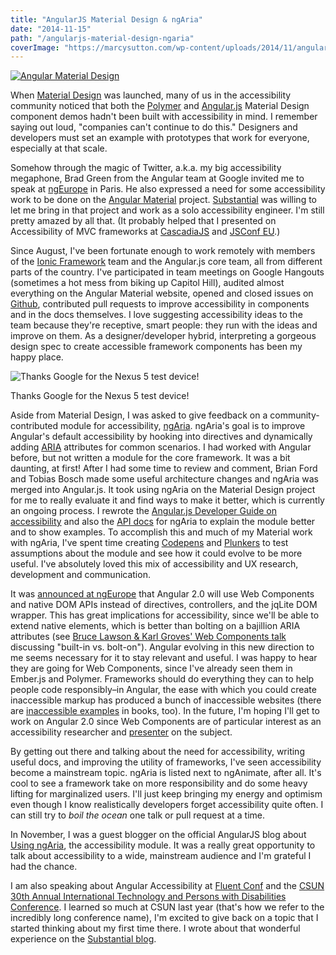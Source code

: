 ```yaml
---
title: "AngularJS Material Design & ngAria"
date: "2014-11-15"
path: "/angularjs-material-design-ngaria"
coverImage: "https://marcysutton.com/wp-content/uploads/2014/11/angular-material1.png"
---
```


[![Angular Material Design](https://marcysutton.com/wp-content/uploads/2014/11/angular-material1.png)](https://material.angularjs.org "Link opens in a new window")

When [Material Design](http://www.google.com/design/spec/material-design/introduction.html "Link opens in a new window") was launched, many of us in the accessibility community noticed that both the [Polymer](https://www.polymer-project.org/ "Link opens in a new window") and [Angular.js](https://angularjs.org/ "Link opens in a new window") Material Design component demos hadn't been built with accessibility in mind. I remember saying out loud, "companies can't continue to do this." Designers and developers must set an example with prototypes that work for everyone, especially at that scale.

Somehow through the magic of Twitter, a.k.a. my big accessibility megaphone, Brad Green from the Angular team at Google invited me to speak at [ngEurope](http://ngeurope.org/ "Link opens in a new window") in Paris. He also expressed a need for some accessibility work to be done on the [Angular Material](https://material.angularjs.org "Link opens in a new window") project. [Substantial](http://substantial.com "Link opens in a new window") was willing to let me bring in that project and work as a solo accessibility engineer. I'm still pretty amazed by all that. (It probably helped that I presented on Accessibility of MVC frameworks at [CascadiaJS](https://www.youtube.com/watch?v=50o_Ig3lk08 "Link opens in a new window") and [JSConf EU](https://www.youtube.com/watch?v=04DOp1F9Od4 "Link opens in a new window").)

Since August, I've been fortunate enough to work remotely with members of the [Ionic Framework](http://ionicframework.com/ "Link opens in a new window") team and the Angular.js core team, all from different parts of the country. I've participated in team meetings on Google Hangouts (sometimes a hot mess from biking up Capitol Hill), audited almost everything on the Angular Material website, opened and closed issues on [Github](https://github.com/angular/material/ "Link opens in a new window"), contributed pull requests to improve accessibility in components and in the docs themselves. I love suggesting accessibility ideas to the team because they're receptive, smart people: they run with the ideas and improve on them. As a designer/developer hybrid, interpreting a gorgeous design spec to create accessible framework components has been my happy place.

![Thanks Google for the Nexus 5 test device!](https://marcysutton.com/wp-content/uploads/2014/11/2014-09-26_1411763781.jpg)

Thanks Google for the Nexus 5 test device!

Aside from Material Design, I was asked to give feedback on a community-contributed module for accessibility, [ngAria](https://docs.angularjs.org/api/ngAria "Link opens in a new window"). ngAria's goal is to improve Angular's default accessibility by hooking into directives and dynamically adding [ARIA](http://www.w3.org/TR/aria-in-html/ "Link opens in a new window") attributes for common scenarios. I had worked with Angular before, but not written a module for the core framework. It was a bit daunting, at first! After I had some time to review and comment, Brian Ford and Tobias Bosch made some useful architecture changes and ngAria was merged into Angular.js. It took using ngAria on the Material Design project for me to really evaluate it and find ways to make it better, which is currently an ongoing process. I rewrote the [Angular.js Developer Guide on accessibility](https://docs.angularjs.org/guide/accessibility "Link opens in a new window") and also the [API docs](https://docs.angularjs.org/api/ngAria "Link opens in a new window") for ngAria to explain the module better and to show examples. To accomplish this and much of my Material work with ngAria, I've spent time creating [Codepens](http://codepen.io/marcysutton/public/ "Link opens in a new window") and [Plunkers](http://plnkr.co/users/marcysutton "Link opens in a new window") to test assumptions about the module and see how it could evolve to be more useful. I've absolutely loved this mix of accessibility and UX research, development and communication.

It was [announced at ngEurope](https://www.youtube.com/watch?v=gNmWybAyBHI "Link opens in a new window") that Angular 2.0 will use Web Components and native DOM APIs instead of directives, controllers, and the jqLite DOM wrapper. This has great implications for accessibility, since we'll be able to extend native elements, which is better than bolting on a bajillion ARIA attributes (see [Bruce Lawson & Karl Groves' Web Components talk](http://www.paris-web.fr/2014/conferences/web-components-the-right-way.php "Link opens in a new window") discussing "built-in vs. bolt-on"). Angular evolving in this new direction to me seems necessary for it to stay relevant and useful. I was happy to hear they are going for Web Components, since I've already seen them in Ember.js and Polymer. Frameworks should do everything they can to help people code responsibly–in Angular, the ease with which you could create inaccessible markup has produced a bunch of inaccessible websites (there are [inaccessible examples](https://twitter.com/pauljadam/status/550822616898863106 "Link opens in a new window") in books, too). In the future, I'm hoping I'll get to work on Angular 2.0 since Web Components are of particular interest as an accessibility researcher and [presenter](/jsconf-2014-australia-accessibility-shadow-dom/ "JSConf 2014") on the subject.

By getting out there and talking about the need for accessibility, writing useful docs, and improving the utility of frameworks, I've seen accessibility become a mainstream topic. ngAria is listed next to ngAnimate, after all. It's cool to see a framework take on more responsibility and do some heavy lifting for marginalized users. I'll just keep bringing my energy and optimism even though I know realistically developers forget accessibility quite often. I can still try to _boil the ocean_ one talk or pull request at a time.

In November, I was a guest blogger on the official AngularJS blog about [Using ngAria](http://angularjs.blogspot.com/2014/11/using-ngaria.html "Link opens in a new window"), the accessibility module. It was a really great opportunity to talk about accessibility to a wide, mainstream audience and I'm grateful I had the chance.

I am also speaking about Angular Accessibility at [Fluent Conf](http://fluentconf.com/javascript-html-2015/public/schedule/speaker/189759 "Link opens in a new window") and the [CSUN 30th Annual International Technology and Persons with Disabilities Conference](http://www.csun.edu/cod/conference/2015/sessions/index.php/public/website_pages/view/1 "Link opens in a new window"). I learned so much at CSUN last year (that's how we refer to the incredibly long conference name), I'm excited to give back on a topic that I started thinking about my first time there. I wrote about that wonderful experience on the [Substantial blog](/csun-accessibility-conference-recap/ "Link opens in a new window").

